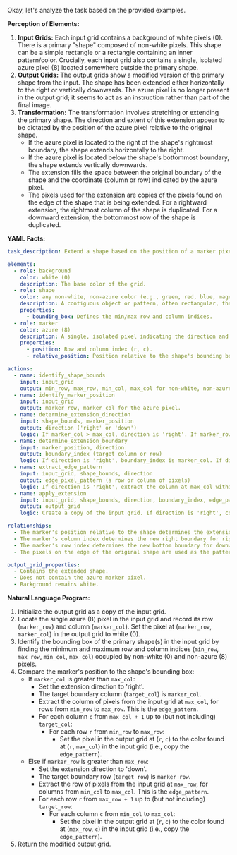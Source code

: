Okay, let's analyze the task based on the provided examples.

**Perception of Elements:**

1.  **Input Grids:** Each input grid contains a background of white pixels (0). There is a primary "shape" composed of non-white pixels. This shape can be a simple rectangle or a rectangle containing an inner pattern/color. Crucially, each input grid also contains a single, isolated azure pixel (8) located somewhere outside the primary shape.
2.  **Output Grids:** The output grids show a modified version of the primary shape from the input. The shape has been extended either horizontally to the right or vertically downwards. The azure pixel is no longer present in the output grid; it seems to act as an instruction rather than part of the final image.
3.  **Transformation:** The transformation involves stretching or extending the primary shape. The direction and extent of this extension appear to be dictated by the position of the azure pixel relative to the original shape.
    *   If the azure pixel is located to the right of the shape's rightmost boundary, the shape extends horizontally to the right.
    *   If the azure pixel is located below the shape's bottommost boundary, the shape extends vertically downwards.
    *   The extension fills the space between the original boundary of the shape and the coordinate (column or row) indicated by the azure pixel.
    *   The pixels used for the extension are copies of the pixels found on the edge of the shape that is being extended. For a rightward extension, the rightmost column of the shape is duplicated. For a downward extension, the bottommost row of the shape is duplicated.

**YAML Facts:**


```yaml
task_description: Extend a shape based on the position of a marker pixel.

elements:
  - role: background
    color: white (0)
    description: The base color of the grid.
  - role: shape
    color: any non-white, non-azure color (e.g., green, red, blue, magenta)
    description: A contiguous object or pattern, often rectangular, that is the main subject of the transformation. Can contain internal patterns.
    properties:
      - bounding_box: Defines the min/max row and column indices.
  - role: marker
    color: azure (8)
    description: A single, isolated pixel indicating the direction and extent of the transformation.
    properties:
      - position: Row and column index (r, c).
      - relative_position: Position relative to the shape's bounding box (e.g., right of, below).

actions:
  - name: identify_shape_bounds
    input: input_grid
    output: min_row, max_row, min_col, max_col for non-white, non-azure pixels.
  - name: identify_marker_position
    input: input_grid
    output: marker_row, marker_col for the azure pixel.
  - name: determine_extension_direction
    input: shape_bounds, marker_position
    output: direction ('right' or 'down')
    logic: If marker_col > max_col, direction is 'right'. If marker_row > max_row, direction is 'down'. (Based on examples, assuming only these two directions).
  - name: determine_extension_boundary
    input: marker_position, direction
    output: boundary_index (target column or row)
    logic: If direction is 'right', boundary_index is marker_col. If direction is 'down', boundary_index is marker_row.
  - name: extract_edge_pattern
    input: input_grid, shape_bounds, direction
    output: edge_pixel_pattern (a row or column of pixels)
    logic: If direction is 'right', extract the column at max_col within shape's row bounds. If direction is 'down', extract the row at max_row within shape's column bounds.
  - name: apply_extension
    input: input_grid, shape_bounds, direction, boundary_index, edge_pattern
    output: output_grid
    logic: Create a copy of the input grid. If direction is 'right', copy the edge_pattern (column) into columns from max_col + 1 to boundary_index, within the shape's original row bounds. If direction is 'down', copy the edge_pattern (row) into rows from max_row + 1 to boundary_index, within the shape's original column bounds. Set the original marker pixel position to white (0).

relationships:
  - The marker's position relative to the shape determines the extension direction.
  - The marker's column index determines the new right boundary for rightward extension.
  - The marker's row index determines the new bottom boundary for downward extension.
  - The pixels on the edge of the original shape are used as the pattern for the extension.

output_grid_properties:
  - Contains the extended shape.
  - Does not contain the azure marker pixel.
  - Background remains white.
```


**Natural Language Program:**

1.  Initialize the output grid as a copy of the input grid.
2.  Locate the single azure (8) pixel in the input grid and record its row (`marker_row`) and column (`marker_col`). Set the pixel at (`marker_row`, `marker_col`) in the output grid to white (0).
3.  Identify the bounding box of the primary shape(s) in the input grid by finding the minimum and maximum row and column indices (`min_row`, `max_row`, `min_col`, `max_col`) occupied by non-white (0) and non-azure (8) pixels.
4.  Compare the marker's position to the shape's bounding box:
    *   If `marker_col` is greater than `max_col`:
        *   Set the extension direction to 'right'.
        *   The target boundary column (`target_col`) is `marker_col`.
        *   Extract the column of pixels from the input grid at `max_col`, for rows from `min_row` to `max_row`. This is the `edge_pattern`.
        *   For each column `c` from `max_col + 1` up to (but not including) `target_col`:
            *   For each row `r` from `min_row` to `max_row`:
                *   Set the pixel in the output grid at (`r`, `c`) to the color found at (`r`, `max_col`) in the input grid (i.e., copy the `edge_pattern`).
    *   Else if `marker_row` is greater than `max_row`:
        *   Set the extension direction to 'down'.
        *   The target boundary row (`target_row`) is `marker_row`.
        *   Extract the row of pixels from the input grid at `max_row`, for columns from `min_col` to `max_col`. This is the `edge_pattern`.
        *   For each row `r` from `max_row + 1` up to (but not including) `target_row`:
            *   For each column `c` from `min_col` to `max_col`:
                *   Set the pixel in the output grid at (`r`, `c`) to the color found at (`max_row`, `c`) in the input grid (i.e., copy the `edge_pattern`).
5.  Return the modified output grid.